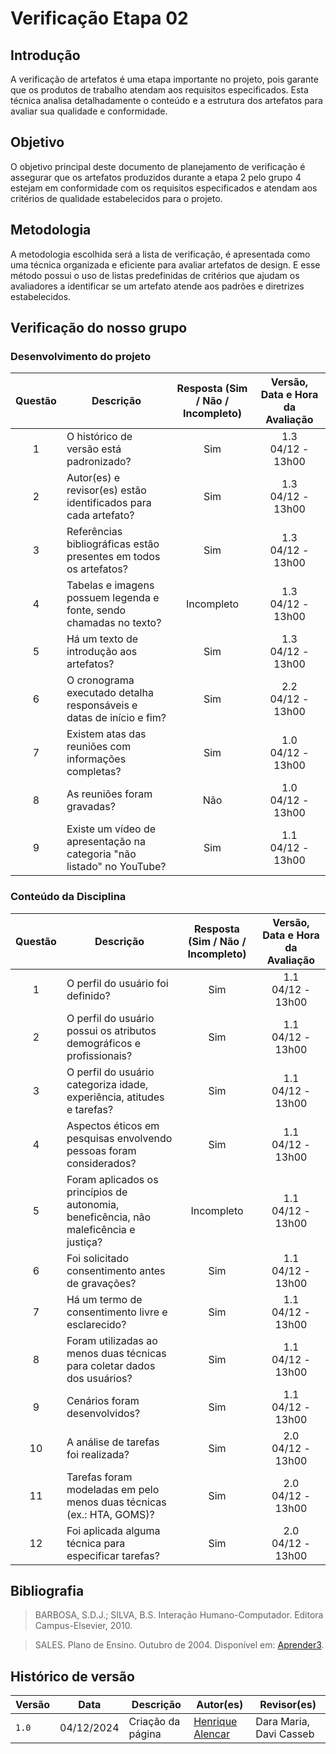 # Verificação Etapa 02

## Introdução
A verificação de artefatos é uma etapa importante no projeto, pois garante que os produtos de trabalho atendam aos requisitos especificados. Esta técnica analisa detalhadamente o conteúdo e a estrutura dos artefatos para avaliar sua qualidade e conformidade.

## Objetivo
O objetivo principal deste documento de planejamento de verificação é assegurar que os artefatos produzidos durante a etapa 2 pelo grupo 4 estejam em conformidade com os requisitos especificados e atendam aos critérios de qualidade estabelecidos para o projeto. 

## Metodologia 
A metodologia escolhida será a lista de verificação, é apresentada como uma técnica organizada e eficiente para avaliar artefatos de design. E esse método possui o uso de listas predefinidas de critérios que ajudam os avaliadores a identificar se um artefato atende aos padrões e diretrizes estabelecidos. 

## Verificação do nosso grupo

### Desenvolvimento do projeto 

<center>

| **Questão** | **Descrição** | **Resposta (Sim / Não / Incompleto)** | **Versão, Data e Hora da Avaliação** |
|:-----------:|---------------|:-------------------------------------:|:------------------------------------:| 
| 1           | O histórico de versão está padronizado?              |  Sim                                     |         1.3 <br> 04/12 - 13h00                     |
| 2           | Autor(es) e revisor(es) estão identificados para cada artefato? |      Sim                          |        1.3 <br> 04/12 - 13h00                               |
| 3           | Referências bibliográficas estão presentes em todos os artefatos? |         Sim                 |               1.3 <br> 04/12 - 13h00                        |
| 4           | Tabelas e imagens possuem legenda e fonte, sendo chamadas no texto? |          Incompleto        |                  1.3 <br> 04/12 - 13h00                     |
| 5           | Há um texto de introdução aos artefatos?              |                   Sim                    |              1.3 <br> 04/12 - 13h00                         |
| 6           | O cronograma executado detalha responsáveis e datas de início e fim? |         Sim          |                    2.2 <br> 04/12 - 13h00                   |
| 7           | Existem atas das reuniões com informações completas?  |                     Sim                  |              1.0 <br> 04/12 - 13h00                         |
| 8           | As reuniões foram gravadas?                          |                  Não                     |              1.0 <br> 04/12 - 13h00                         |
| 9           | Existe um vídeo de apresentação na categoria "não listado" no YouTube? |     Sim      |                1.1 <br> 04/12 - 13h00                       |

</center>

### Conteúdo da Disciplina  

<center>

| **Questão** | **Descrição** | **Resposta (Sim / Não / Incompleto)** | **Versão, Data e Hora da Avaliação** |
|:-----------:|---------------|:-------------------------------------:|:------------------------------------:|
| 1           | O perfil do usuário foi definido?                    |                  Sim                     |             1.1 <br> 04/12 - 13h00                          |
| 2           | O perfil do usuário possui os atributos demográficos e profissionais? |    Sim   |       1.1 <br> 04/12 - 13h00                               |
| 3           | O perfil do usuário categoriza idade, experiência, atitudes e tarefas? |     Sim     |           1.1 <br> 04/12 - 13h00                           |
| 4           | Aspectos éticos em pesquisas envolvendo pessoas foram considerados? |    Sim     |            1.1 <br> 04/12 - 13h00                          |
| 5           | Foram aplicados os princípios de autonomia, beneficência, não maleficência e justiça? | Incompleto |     1.1 <br> 04/12 - 13h00                                 |
| 6           | Foi solicitado consentimento antes de gravações?      |         Sim                              |    1.1 <br> 04/12 - 13h00                                  |
| 7           | Há um termo de consentimento livre e esclarecido?     |           Sim                            |        1.1 <br> 04/12 - 13h00                              |
| 8           | Foram utilizadas ao menos duas técnicas para coletar dados dos usuários? |    Sim      |              1.1 <br> 04/12 - 13h00                        |
| 9           | Cenários foram desenvolvidos?                        |             Sim                          |     1.1 <br> 04/12 - 13h00                                 |
| 10          | A análise de tarefas foi realizada?                  |              Sim                         |        2.0 <br> 04/12 - 13h00                              |
| 11          | Tarefas foram modeladas em pelo menos duas técnicas (ex.: HTA, GOMS)? |    Sim     |              2.0 <br> 04/12 - 13h00                        |
| 12          | Foi aplicada alguma técnica para especificar tarefas? |                 Sim                      |     2.0 <br> 04/12 - 13h00                                 |

</center>

## Bibliografia
> BARBOSA, S.D.J.; SILVA, B.S. Interação Humano-Computador. Editora Campus-Elsevier, 2010.

> SALES. Plano de Ensino. Outubro de 2004. Disponível em: <a href="hhttps://aprender3.unb.br/pluginfile.php/2972625/mod_resource/content/56/Plano_de_Ensino%20FIHC%20022024%20Turma%2001%20v1.pdf" target="_blank">Aprender3</a>.

## Histórico de versão

| Versão | Data       | Descrição                                | Autor(es)                                                                                       | Revisor(es)                                                                                                                                    |
| ------ | ---------- | ---------------------------------------- | ----------------------------------------------------------------------------------------------- | ---------------------------------------------------------------------------------------------------------------------------------------------- |
| `1.0`  | 04/12/2024 | Criação da página                     | [Henrique Alencar](https://github.com/henryqma) | Dara Maria, Davi Casseb |